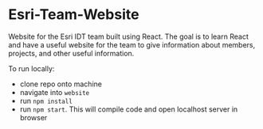 # Esri-Team-Website

Website for the Esri IDT team built using React. The goal is to learn React and have a useful website for the team to give information about members, projects, and other useful information.


To run locally: 
* clone repo onto machine
* navigate into `website`
* run `npm install`
* run `npm start`. This will compile code and open localhost server in browser